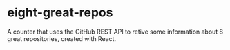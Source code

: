 # eight-great-repos
A counter that uses the GitHub REST API to retive some information about 8 great repositories, created with React.

